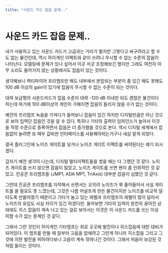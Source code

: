 ```yaml
---
title: "사운드 카드 잡읍 문제.."
---
```

# 사운드 카드 잡읍 문제..


내가 사용하고 있는 사운드 카드가 고급과는 거리가 멀지만 그렇다고 싸구려라고 할 수도 없는 물건인데, 역시 하이게인 이펙트와 같이 쓰려니 무시할 수 없는 수준의 잡음이 나타난다. 모델링에 문제가 있나 싶어서 이곳 저곳 조정해보긴 했지만 그래도 여전히 아무 소리도 들어가지 않는 상황에서도 잡읍이 있는 것이다.




생각해보니 렉티파이어 프리앰프만 해도 내부에서 분압되는 부분이 좀 있긴 해도 못해도 100 dB 이상의 gain이 있기에 잡음이 무시할 수 없는 수준이 되는 것이다.




대략 보급형의 사운드카드가 잡음 수준이 대략 -120 dB 이내만 되도 괜찮은 물건이다 하는데 여기에 100 dB이상의 게인이 가해지면 잡음의 들리지 않을 수가 없는 것이다.




예전의 프리앰프 녹음을 가져다가 들어보니 잡음이 있긴 하지만 디지털만큼은 아닌 것으로 보아 입력단 잡음인 것을 알 수 있다. 특히나 기타의 출력이 임피던스가 높아서 이것을 적정 수준으로 증폭하면서 잡음은 더 증가했을 것으로 본다. 역시 디지털 세계에서 잡음없이 놀려면 또 매우 값비싼 인터페이스를 사용해야되는거구나 새삼 알게 되었다. 




결국 플러그인에 노이즈 게이트를 넣거나 노이즈 게이트 이펙트를 써야된다는 얘기 되시겠다. 




갑자기 예전 생각이 나는데, 디지털 멀티이펙트들을 썼을 때는 다 그랬던 것 같다. 노이즈 게이트를 쓰지 않으면 잡음이 많았고, 노이즈 게이트를 쓰면 왠지 좀 인위적인 것 같았고. 진공관 프리앰프들 (JMP1, ADA MP1, TriAxis) 대부분 잡음이 심했던 것 같다.




그런데 진공관 프리앰프를 자작해서 쓰면서는 오히려 노이즈가 확 줄어들어서 사실 게이트를 쓸 필요도 못 느꼈는데, 그것은 나름 어설프게 만든 물건이지만 노이즈를 비교적 덜 타도록 만들어졌기 때문이고 기타가 놀고 있는 레벨과 프리앰프의 레벨이 많이 달라서 노이즈의 유입도 사실 차이가 있긴 하겠다만. 들어보면 기타의 입력이 완전히 끊어진 상태에도 히스 잡음이 계속 나고 있는 걸로 보아서는 이것은 이 사운드 카드를 쓰는 이상 피할 수가 없는 문제인 것 같다. 




그래서 그런 것인지 하이게인 기타앰프는 회로 곳곳에 발진이나 히스잡음에 대한 대비가 되어있다. 이 앰프를 만들 때 일부러 고음을 없에려고 그런게 아니라 히스잡음 그리고 그것에 의한 발진을 피하려다보니 고음이 계속 깎여나간 것이다. 그래서 저음이 보강된 것처럼 들리는 것이다. 



